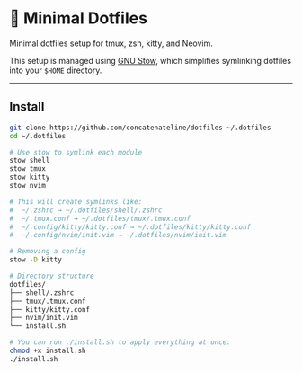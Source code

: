 # 🧼 Minimal Dotfiles

Minimal dotfiles setup for tmux, zsh, kitty, and Neovim.

This setup is managed using [GNU Stow](https://www.gnu.org/software/stow/), which simplifies symlinking dotfiles into your `$HOME` directory.

---

## Install

```bash
git clone https://github.com/concatenateline/dotfiles ~/.dotfiles
cd ~/.dotfiles

# Use stow to symlink each module
stow shell
stow tmux
stow kitty
stow nvim

# This will create symlinks like:
#  ~/.zshrc → ~/.dotfiles/shell/.zshrc
#  ~/.tmux.conf → ~/.dotfiles/tmux/.tmux.conf
#  ~/.config/kitty/kitty.conf → ~/.dotfiles/kitty/kitty.conf
#  ~/.config/nvim/init.vim → ~/.dotfiles/nvim/init.vim

# Removing a config
stow -D kitty

# Directory structure
dotfiles/
├── shell/.zshrc
├── tmux/.tmux.conf
├── kitty/kitty.conf
├── nvim/init.vim
└── install.sh

# You can run ./install.sh to apply everything at once:
chmod +x install.sh
./install.sh

